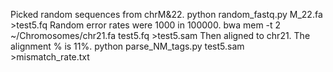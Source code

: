 Picked random sequences from chrM&22.
python random_fastq.py M_22.fa >test5.fq
Random error rates were 1000 in 100000.
bwa mem -t 2 ~/Chromosomes/chr21.fa test5.fq >test5.sam
Then aligned to chr21.
The alignment % is 11%.
python parse_NM_tags.py test5.sam >mismatch_rate.txt

